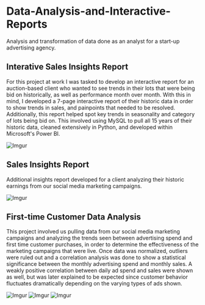 # Data-Analysis-and-Interactive-Reports
Analysis and transformation of data done as an analyst for a start-up advertising agency.




## Interative Sales Insights Report

For this project at work I was tasked to develop an interactive report for an auction-based client who wanted to see trends in their lots that were being bid on historically, as well as performance month over month. With this in mind, I developed a 7-page interactive report of their historic data in order to show trends in sales, and painpoints that needed to be resolved. Additionally, this report helped spot key trends in seasonality and category of lots being bid on. This involved using MySQL to pull all 15 years of their historic data, cleaned extensively in Python, and developed within Microsoft's Power BI.


![Imgur](https://i.imgur.com/f8jUS3m.jpg)



## Sales Insights Report

Additional insights report developed for a client analyzing their historic earnings from our social media marketing campaigns.

![Imgur](https://i.imgur.com/YfULAED.jpg)



## First-time Customer Data Analysis

This project involved us pulling data from our social media marketing campaigns and analyzing the trends seen between advertising spend and first time customer purchases, in order to determine the effectiveness of the marketing campaigns that were live. Once data was normalized, outliers were ruled out and a correlation analysis was done to show a statistical significance between the monthly advertising spend and monthly sales. A weakly positive correlation between daily ad spend and sales were shown as well, but was later explained to be expected since customer behavior fluctuates dramatically depending on the varying types of ads shown.

![Imgur](https://i.imgur.com/7JB8irO.jpg)
![Imgur](https://i.imgur.com/kdyV1zC.jpg)
![Imgur](https://i.imgur.com/NAlpPtp.jpg)
